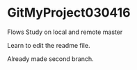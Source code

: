 # GitMyProject030416
Flows Study on local and remote master

Learn to edit the readme file.

Already made second branch.
